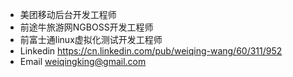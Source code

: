 + 美团移动后台开发工程师
+ 前途牛旅游网NGBOSS开发工程师
+ 前富士通linux虚拟化测试开发工程师
+ Linkedin https://cn.linkedin.com/pub/weiqing-wang/60/311/952
+ Email weiqingking@gmail.com

